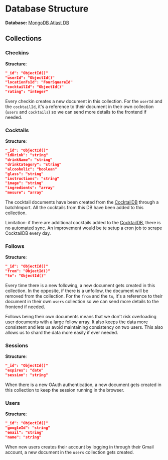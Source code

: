 # Database Structure

**Database:** [MongoDB Atlast DB](https://www.mongodb.com/atlas/database)

## Collections

### Checkins
**Structure**: 
```json
"_id": "ObjectId()"
"userId": "ObjectId()"
"locationFsId": "FourSquareId"
"cocktailId": "ObjectId()"
"rating": "integer"
```
Every checkin creates a new document in this collection. For the `userId` and the `cocktailId`, it's a reference to their document in their own collection (`users` and `cocktails`) so we can send more details to the frontend if needed.

### Cocktails
**Structure**: 
```json
"_id": "ObjectId()"
"idDrink": "string"
"drinkName": "string"
"drinkCategory": "string"
"alcooholic": "boolean"
"glass": "string"
"instructions": "string"
"image": "string"
"ingredients": "array"
"mesure": "array"
```
The cocktail documents have been created from the [CocktailDB](https://www.thecocktaildb.com/api.php) through a batchImport. All the cocktails from this DB have been added to this collection. 

Limitation: if there are additional cocktails added to the [CocktailDB](https://www.thecocktaildb.com/api.php), there is no automated sync. An improvement would be te setup a cron job to scrape CocktailDB every day. 

### Follows

**Structure**: 

```json
"_id": "ObjectId()"
"from": "ObjectId()"
"to": "ObjectId()"
```
Every time there is a new following, a new document gets created in this collection. In the opposite, if there is a unfollow, the document will be removed from the collection. For the `from` and the `to`, it's a reference to their document in their own `users` collection so we can send more details to the frontend if needed.

Follows being their own documents means that we don't risk overloading user documents with a large follow array. It also keeps the data more consistent and lets us avoid maintaining consistency on two users. This also allows us to shard the data more easily if ever needed.


### Sessions

**Structure**: 

```json
"_id": "ObjectId()"
"expires": "date"
"session": "string"
```

When there is a new OAuth authentication, a new document gets created in this collection to keep the session running in the browser.

### Users

**Structure**:

```json
"_id": "ObjectId()"
"googleId": "string"
"email": "string"
"name": "string"
```

When new users creates their account by logging in through their Gmail account, a new document in the `users` collection gets created. 
